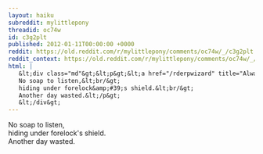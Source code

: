 ```yaml
---
layout: haiku
subreddit: mylittlepony
threadid: oc74w
id: c3g2plt
published: 2012-01-11T00:00:00 +0000
reddit: https://old.reddit.com/r/mylittlepony/comments/oc74w/_/c3g2plt
reddit_context: https://old.reddit.com/r/mylittlepony/comments/oc74w/_/c3g2plt?context=3
html: |
   &lt;div class="md"&gt;&lt;p&gt;&lt;a href="/rderpwizard" title="Always Relevant / Fireplace Calls Minstrels Home / Paper Bag Princess"&gt;&lt;/a&gt;
   No soap to listen,&lt;br/&gt;
   hiding under forelock&amp;#39;s shield.&lt;br/&gt;
   Another day wasted.&lt;/p&gt;
   &lt;/div&gt;
---
```


[](/rderpwizard "Always Relevant / Fireplace Calls Minstrels Home / Paper Bag Princess")
No soap to listen,  
hiding under forelock's shield.  
Another day wasted.